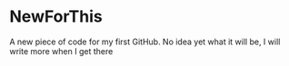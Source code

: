 # NewForThis
A new piece of code for my first GitHub.
No idea yet what it will be, I will write more when I get there
